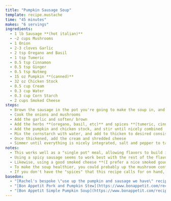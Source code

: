 ```yaml
---
title: "Pumpkin Sausage Soup"
template: recipe.mustache
time: "45 minutes"
makes: "6 servings"
ingredients:
  - 1 lb Sausage **(hot italian)**
  - ~2 cups Mushrooms
  - 1 Onion
  - 2-3 cloves Garlic
  - 2 tsp Oregano and Basil
  - 1 tsp Tumeric
  - 0.5 tsp Cinnamon
  - 0.5 tsp Ginger
  - 0.5 tsp Nutmeg
  - 15 oz Pumpkin **(canned)**
  - 32 oz Chicken Stock
  - 0.5 cup Cream
  - 0.3 cup Water
  - 0.3 cup Corn Starch
  - 2 cups Smoked Cheese
steps:
  - Brown the sausage in the pot you're going to make the soup in, and then set it aside
  - Cook the onions and mushrooms
  - Add the garlic and soften/ brown
  - Add the herbs **(oregano, basil, etc)** and spices **(tumeric, cinnamon, ginger, nutmeg)**, and mix
  - Add the pumpkin and chicken stock, and stir until nicely combined
  - Mix the cornstarch with water, and add to thicken to desired consistency
  - Once thickened, add the cream and shredded cheese
  - Simmer until everything is nicely integrated, salt and pepper to taste, then serve
notes:
  - This works well as a "single pot" meal, allowing flavors to build in the pot
  - Using a spicy sausage seems to work best with the rest of the flavors
  - Likewise, using a good smoked cheese **(I prefer a nice smoked gouda)** adds an important depth of flavor
  - To make the soup healthier, you could probably up the mushroom content, and/or add additional earthy veggies
  - If you don't have the "spices" that this recipe calls for on hand, an easy substitute is to use Chinese 5 spice powder
basedon:
  - "[Rachel's bespoke \"use up the pumpkin and sausage we have\" recipe](/assets/pumpkin_sausage_soup.jpeg)"
  - "[Bon Appetit Pork and Pumpkin Stew](https://www.bonappetit.com/recipe/southwestern-pork-and-pumpkin-stew)"
  - "[Bon Appetit Simple Pumpkin Soup](https://www.bonappetit.com/recipe/very-simple-pumpkin-soup)"
---
```

